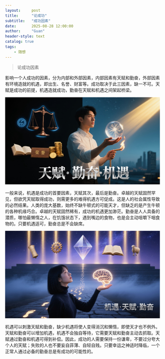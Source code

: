 ```yaml
---
layout:     post
title:      "论成功"
subtitle:   "成功因素"
date:       2025-08-28 12:00:00
author:     "Guan"
header-style: text
catalog: true
tags:
    - 随想
---
```


> 论成功因素

影响一个人成功的因素，分为内部和外部因素，内部因素有天赋和勤奋，外部因素有环境造就的机遇，即出生、名誉、财富等。成功取决于此三因素，缺一不可。天赋是成功的前提，机遇造就成功，勤奋在天赋和机遇之间架起桥梁。

![成功论](/img/chengong01.png)

一般来说，机遇是成功的首要因素，天赋其次，最后是勤奋。卓越的天赋固然罕见，但欲凭天赋取得成功，则需更多的难得机遇方可促成。这是人的社会属性导致的必然结果。人类的庞大基数，始终不缺牛顿式的可能天才，但缺乏的是产生牛顿的各种机缘巧合。卓越的天赋固然稀有，成功的机遇更加渺茫。勤奋是人人具备的潜质，哪怕最懒惰之人，在饥饿状态下，遇到嘴边的食物，也是会主动咀嚼下咽食物的。只要机遇适可，勤奋总是不会缺席。

![成功论](/img/chengong02.png)

机遇可以刺激天赋和勤奋，缺少机遇将使人变得消沉和懒惰，即使天才也不例外。天赋和勤奋可以增加机遇，机遇不会独自等待，它需要天赋和勤奋主动去抓取。天赋通过勤奋和机遇可得到补偿。因此，成功的人需要保持一份谦卑，不要过分夸大个人的天赋；失败的人也不要妄自菲薄、自轻自贱。只要幸运之神适时降临，一个正常人通过必备的勤奋总是有成功的可能性的。